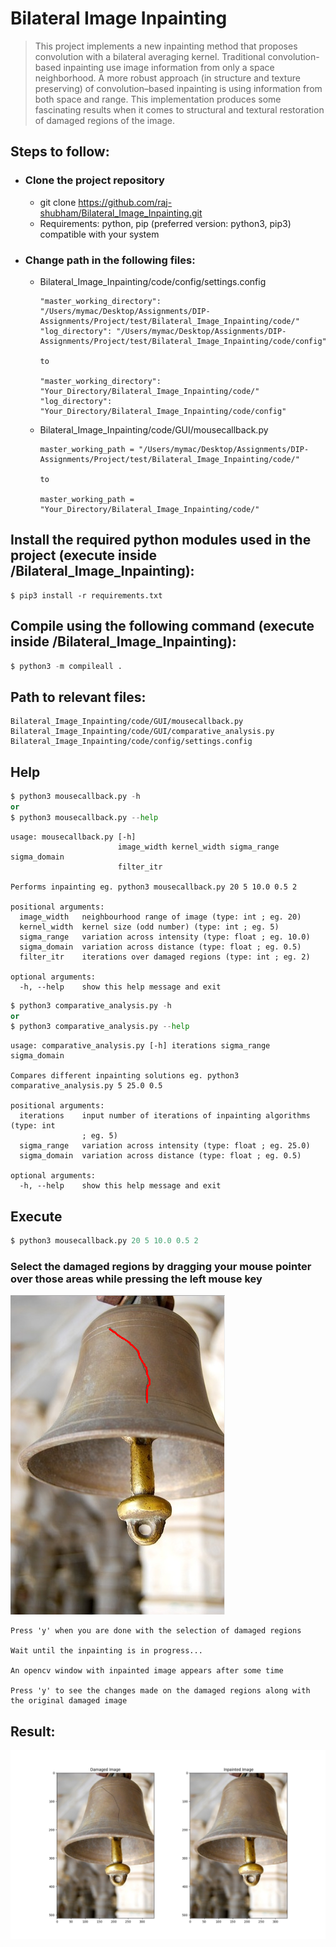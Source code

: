 # Bilateral Image Inpainting
> This project implements a new inpainting method that proposes convolution with a bilateral averaging kernel. Traditional  convolution-based inpainting use image information from only a space neighborhood. A more robust approach (in structure and texture preserving) of convolution–based inpainting is using information from both space and range. This implementation produces some fascinating results when it comes to structural and textural restoration of damaged regions of the image.

## Steps to follow:
- ### Clone the project repository
  - git clone https://github.com/raj-shubham/Bilateral_Image_Inpainting.git
  - Requirements: python, pip (preferred version: python3, pip3) compatible with your system
- ### Change path in the following files:
  - Bilateral_Image_Inpainting/code/config/settings.config
    ```shell
    "master_working_directory": "/Users/mymac/Desktop/Assignments/DIP-Assignments/Project/test/Bilateral_Image_Inpainting/code/"
    "log_directory": "/Users/mymac/Desktop/Assignments/DIP-Assignments/Project/test/Bilateral_Image_Inpainting/code/config"
    
    to 
    
    "master_working_directory": "Your_Directory/Bilateral_Image_Inpainting/code/"
    "log_directory": "Your_Directory/Bilateral_Image_Inpainting/code/config"
    ```
  - Bilateral_Image_Inpainting/code/GUI/mousecallback.py
    ```shell
    master_working_path = "/Users/mymac/Desktop/Assignments/DIP-Assignments/Project/test/Bilateral_Image_Inpainting/code/"
    
    to 
    
    master_working_path = "Your_Directory/Bilateral_Image_Inpainting/code/"
    ```

## Install the required python modules used in the project (execute inside /Bilateral_Image_Inpainting):
```shell
$ pip3 install -r requirements.txt
```

## Compile using the following command (execute inside /Bilateral_Image_Inpainting):
```python
$ python3 -m compileall .
```

## Path to relevant files:
```shell
Bilateral_Image_Inpainting/code/GUI/mousecallback.py
Bilateral_Image_Inpainting/code/GUI/comparative_analysis.py
Bilateral_Image_Inpainting/code/config/settings.config
```

## Help 
```python
$ python3 mousecallback.py -h
or 
$ python3 mousecallback.py --help
```

```shell
usage: mousecallback.py [-h]
                        image_width kernel_width sigma_range sigma_domain
                        filter_itr

Performs inpainting eg. python3 mousecallback.py 20 5 10.0 0.5 2

positional arguments:
  image_width   neighbourhood range of image (type: int ; eg. 20)
  kernel_width  kernel size (odd number) (type: int ; eg. 5)
  sigma_range   variation across intensity (type: float ; eg. 10.0)
  sigma_domain  variation across distance (type: float ; eg. 0.5)
  filter_itr    iterations over damaged regions (type: int ; eg. 2)

optional arguments:
  -h, --help    show this help message and exit
```

```python
$ python3 comparative_analysis.py -h
or 
$ python3 comparative_analysis.py --help
```

```shell
usage: comparative_analysis.py [-h] iterations sigma_range sigma_domain

Compares different inpainting solutions eg. python3 comparative_analysis.py 5 25.0 0.5

positional arguments:
  iterations    input number of iterations of inpainting algorithms (type: int
                ; eg. 5)
  sigma_range   variation across intensity (type: float ; eg. 25.0)
  sigma_domain  variation across distance (type: float ; eg. 0.5)

optional arguments:
  -h, --help    show this help message and exit
```

## Execute
```python
$ python3 mousecallback.py 20 5 10.0 0.5 2
```
### Select the damaged regions by dragging your mouse pointer over those areas while pressing the left mouse key
![](code/GUI/images/select_damaged_regions.png)

```shell
Press 'y' when you are done with the selection of damaged regions

Wait until the inpainting is in progress...

An opencv window with inpainted image appears after some time

Press 'y' to see the changes made on the damaged regions along with the original damaged image
```

## Result:
![](code/GUI/images/inpainted_output.png)
